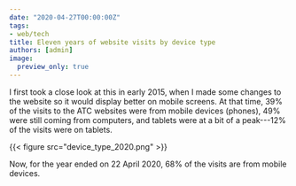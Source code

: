 ```yaml
---
date: "2020-04-27T00:00:00Z"
tags:
- web/tech
title: Eleven years of website visits by device type
authors: [admin]
image:
  preview_only: true
---
```


I first took a close look at this in early 2015, when I made some changes to the website so it would display better on mobile screens. At that time, 39% of the visits to the ATC websites were from mobile devices (phones), 49% were still coming from computers, and tablets were at a bit of a peak---12% of the visits were on tablets. 

{{< figure src="device_type_2020.png" >}}

Now, for the year ended on 22 April 2020, 68% of the visits are from mobile devices. 
